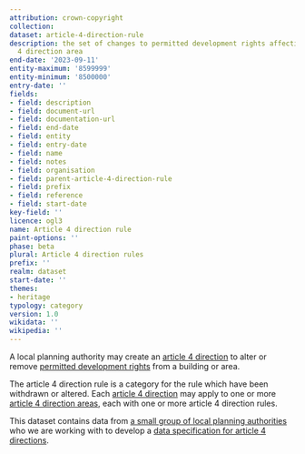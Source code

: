 ```yaml
---
attribution: crown-copyright
collection: 
dataset: article-4-direction-rule
description: the set of changes to permitted development rights affecting an article
  4 direction area
end-date: '2023-09-11'
entity-maximum: '8599999'
entity-minimum: '8500000'
entry-date: ''
fields:
- field: description
- field: document-url
- field: documentation-url
- field: end-date
- field: entity
- field: entry-date
- field: name
- field: notes
- field: organisation
- field: parent-article-4-direction-rule
- field: prefix
- field: reference
- field: start-date
key-field: ''
licence: ogl3
name: Article 4 direction rule
paint-options: ''
phase: beta
plural: Article 4 direction rules
prefix: ''
realm: dataset
start-date: ''
themes:
- heritage
typology: category
version: 1.0
wikidata: ''
wikipedia: ''
---
```


A local planning authority may create an [article 4 direction](https://www.gov.uk/guidance/when-is-permission-required#article-4-direction) to alter or remove [permitted development rights](https://www.gov.uk/government/publications/permitted-development-rights-for-householders-technical-guidance) from a building or area.

The article 4 direction rule is a category for the rule which have been withdrawn or altered.
Each [article 4 direction](/dataset/article-4-direction) may apply to one or more [article 4 direction areas](/dataset/article-4-direction-area), each with one or more article 4 direction rules.

This dataset contains data from [a small group of local planning authorities](/about/) who we are working with to develop a [data specification for article 4 directions](https://www.digital-land.info/guidance/specifications/article-4-direction).
